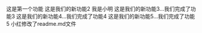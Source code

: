 这是第一个功能
这是我们的新功能2
我是小明
这是我们的新功能3...我们完成了功能3
这是我们的新功能4...我们完成了功能4
这是我们的新功能5...我们完成了功能5
小红修改了readme.md文件


